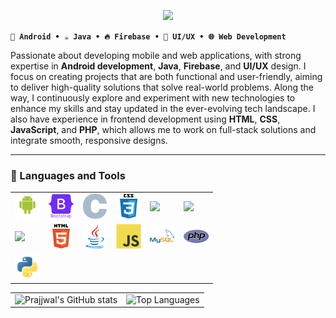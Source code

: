 <p align="center">
  <img src="https://readme-typing-svg.herokuapp.com?font=Pacifico&size=40&duration=1&pause=100000&color=2596be&center=true&vCenter=true&width=600&height=70&lines=Hello!+I'm+Prajjwal" />
</p>

**`📱 Android • ☕ Java • 🔥 Firebase • 🎨 UI/UX • 🌐 Web Development`**  

Passionate about developing mobile and web applications, with strong expertise in **Android development**, **Java**, **Firebase**, and **UI/UX** design. I focus on creating projects that are both functional and user-friendly, aiming to deliver high-quality solutions that solve real-world problems. Along the way, I continuously explore and experiment with new technologies to enhance my skills and stay updated in the ever-evolving tech landscape. I also have experience in frontend development using **HTML**, **CSS**, **JavaScript**, and **PHP**, which allows me to work on full-stack solutions and integrate smooth, responsive designs.
***
**<h3 align="left">🧰 Languages and Tools</h3>**

<table>
  <tr>
    <td><a href="https://developer.android.com"><img src="https://raw.githubusercontent.com/devicons/devicon/master/icons/android/android-original-wordmark.svg" width="40"/></a></td>
    <td><a href="https://getbootstrap.com"><img src="https://raw.githubusercontent.com/devicons/devicon/master/icons/bootstrap/bootstrap-plain-wordmark.svg" width="40"/></a></td>
    <td><a href="https://www.cprogramming.com/"><img src="https://raw.githubusercontent.com/devicons/devicon/master/icons/c/c-original.svg" width="40"/></a></td>
    <td><a href="https://www.w3schools.com/css/"><img src="https://raw.githubusercontent.com/devicons/devicon/master/icons/css3/css3-original-wordmark.svg" width="40"/></a></td>
    <td><a href="https://www.figma.com/"><img src="https://www.vectorlogo.zone/logos/figma/figma-icon.svg" width="40"/></a></td>
    <td><a href="https://firebase.google.com/"><img src="https://www.vectorlogo.zone/logos/firebase/firebase-icon.svg" width="40"/></a></td>
  </tr>
  <tr>
    <td><a href="https://git-scm.com/"><img src="https://www.vectorlogo.zone/logos/git-scm/git-scm-icon.svg" width="40"/></a></td>
    <td><a href="https://www.w3.org/html/"><img src="https://raw.githubusercontent.com/devicons/devicon/master/icons/html5/html5-original-wordmark.svg" width="40"/></a></td>
    <td><a href="https://www.java.com"><img src="https://raw.githubusercontent.com/devicons/devicon/master/icons/java/java-original.svg" width="40"/></a></td>
    <td><a href="https://developer.mozilla.org/en-US/docs/Web/JavaScript"><img src="https://raw.githubusercontent.com/devicons/devicon/master/icons/javascript/javascript-original.svg" width="40"/></a></td>
    <td><a href="https://www.mysql.com/"><img src="https://raw.githubusercontent.com/devicons/devicon/master/icons/mysql/mysql-original-wordmark.svg" width="40"/></a></td>
    <td><a href="https://www.php.net"><img src="https://raw.githubusercontent.com/devicons/devicon/master/icons/php/php-original.svg" width="40"/></a></td>
  </tr>
  <tr>
    <td><a href="https://www.python.org"><img src="https://raw.githubusercontent.com/devicons/devicon/master/icons/python/python-original.svg" width="40"/></a></td>
  </tr>
</table>

<table>
  <tr>
    <td>
      <img src="https://github-readme-stats.vercel.app/api?username=PrajjwalWorks&show_icons=true&theme=transparent&hide_border=true" alt="Prajjwal's GitHub stats"/>
    </td>
    <td>
      <img src="https://github-readme-stats.vercel.app/api/top-langs/?username=PrajjwalWorks&layout=compact&theme=transparent&hide_border=true" alt="Top Languages"/>
    </td>
  </tr>
</table>



















